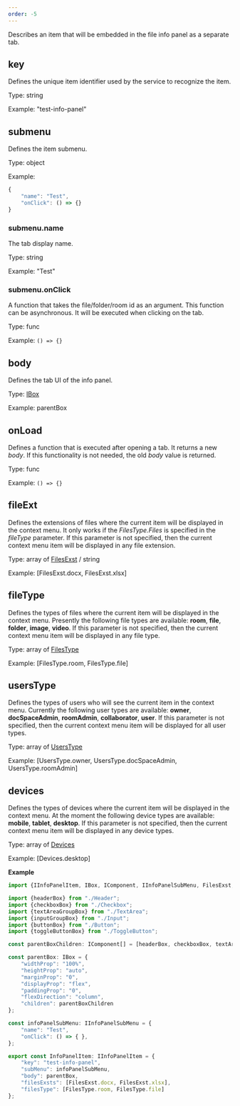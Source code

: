 ```yaml
---
order: -5
---
```


Describes an item that will be embedded in the file info panel as a separate tab.


## key

Defines the unique item identifier used by the service to recognize the item.

Type: string

Example: "test-info-panel"


## submenu

Defines the item submenu.

Type: object

Example:

``` javascript
{
    "name": "Test",
    "onClick": () => {}
}
```


### submenu.name

The tab display name.

Type: string

Example: "Test"


### submenu.onClick

A function that takes the file/folder/room id as an argument. This function can be asynchronous. It will be executed when clicking on the tab.

Type: func

Example: `() => {}`


## body

Defines the tab UI of the info panel.

Type: [IBox](../../Plugin%20Components/Box/index.md)

Example: parentBox


## onLoad

Defines a function that is executed after opening a tab. It returns a new *body*. If this functionality is not needed, the old *body* value is returned.

Type: func

Example: `() => {}`


## fileExt

Defines the extensions of files where the current item will be displayed in the context menu. It only works if the *FilesType.Files* is specified in the *fileType* parameter. If this parameter is not specified, then the current context menu item will be displayed in any file extension.

Type: array of [FilesExst](https://github.com/ONLYOFFICE/docspace-plugin-sdk/blob/master/src/enums/Files.ts) / string

Example: [FilesExst.docx, FilesExst.xlsx]


## fileType

Defines the types of files where the current item will be displayed in the context menu. Presently the following file types are available: **room**, **file**, **folder**, **image**, **video**. If this parameter is not specified, then the current context menu item will be displayed in any file type.

Type: array of [FilesType](https://github.com/ONLYOFFICE/docspace-plugin-sdk/blob/master/src/enums/Files.ts)

Example: [FilesType.room, FilesType.file]


## usersType

Defines the types of users who will see the current item in the context menu. Currently the following user types are available: **owner**, **docSpaceAdmin**, **roomAdmin**, **collaborator**, **user**. If this parameter is not specified, then the current context menu item will be displayed for all user types.

Type: array of [UsersType](https://github.com/ONLYOFFICE/docspace-plugin-sdk/blob/master/src/enums/UsersType.ts)

Example: [UsersType.owner, UsersType.docSpaceAdmin, UsersType.roomAdmin]


## devices

Defines the types of devices where the current item will be displayed in the context menu. At the moment the following device types are available: **mobile**, **tablet**, **desktop**. If this parameter is not specified, then the current context menu item will be displayed in any device types.

Type: array of [Devices](https://github.com/ONLYOFFICE/docspace-plugin-sdk/blob/master/src/enums/Devices.ts)

Example: \[Devices.desktop]


**Example**

``` javascript
import {IInfoPanelItem, IBox, IComponent, IInfoPanelSubMenu, FilesExst, FilesType} from "@onlyoffice/docspace-plugin-sdk";

import {headerBox} from "./Header";
import {checkboxBox} from "./Checkbox";
import {textAreaGroupBox} from "./TextArea";
import {inputGroupBox} from "./Input";
import {buttonBox} from "./Button";
import {toggleButtonBox} from "./ToggleButton";

const parentBoxChildren: IComponent[] = [headerBox, checkboxBox, textAreaGroupBox, inputGroupBox, toggleButtonBox, buttonBox];

const parentBox: IBox = {
    "widthProp": "100%",
    "heightProp": "auto",
    "marginProp": "0",
    "displayProp": "flex",
    "paddingProp": "0",
    "flexDirection": "column",
    "children": parentBoxChildren
};

const infoPanelSubMenu: IInfoPanelSubMenu = {
    "name": "Test",
    "onClick": () => { },
};

export const InfoPanelItem: IInfoPanelItem = {
    "key": "test-info-panel",
    "subMenu": infoPanelSubMenu,
    "body": parentBox,
    "filesExsts": [FilesExst.docx, FilesExst.xlsx],
    "filesType": [FilesType.room, FilesType.file]
};
```
